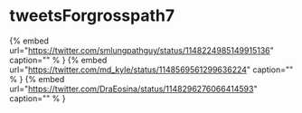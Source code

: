 # tweetsForgrosspath7

{% embed url="https://twitter.com/smlungpathguy/status/1148224985149915136"  caption="" % }
{% embed url="https://twitter.com/md_kyle/status/1148569561299636224"  caption="" % }
{% embed url="https://twitter.com/DraEosina/status/1148296276066414593"  caption="" % }
